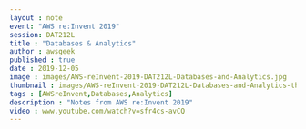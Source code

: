 ```yaml
---
layout : note
event: "AWS re:Invent 2019"
session: DAT212L
title : "Databases & Analytics"
author : awsgeek
published : true
date : 2019-12-05
image : images/AWS-reInvent-2019-DAT212L-Databases-and-Analytics.jpg
thumbnail : images/AWS-reInvent-2019-DAT212L-Databases-and-Analytics-thumbnail_en.jpg
tags : [AWSreInvent,Databases,Analytics]
description : "Notes from AWS re:Invent 2019"
video : www.youtube.com/watch?v=sfr4cs-avCQ
---
```

